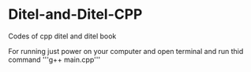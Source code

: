 # Ditel-and-Ditel-CPP
Codes of cpp ditel and ditel book

For running just power on your computer and open terminal and run thid command '''g++ main.cpp'''
